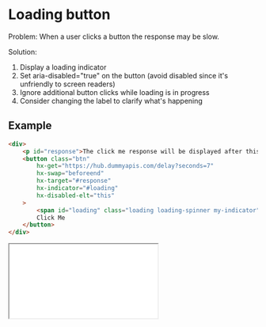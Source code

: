 <script src="https://unpkg.com/htmx.org@1.9.8"></script>
<link href="https://cdn.jsdelivr.net/npm/daisyui@3.9.4/dist/full.css" rel="stylesheet" type="text/css" />
<script src="https://cdn.tailwindcss.com"></script>
<style>
    .my-indicator {
        display: none;
    }

    .htmx-request .my-indicator {
        display: inline;
    }

    .htmx-request.my-indicator {
        display: inline;
    }
</style>

# Loading button

Problem:
When a user clicks a button the response may be slow.

Solution:

1. Display a loading indicator
1. Set aria-disabled="true" on the button (avoid disabled since it's unfriendly to screen readers)
1. Ignore additional button clicks while loading is in progress
1. Consider changing the label to clarify what's happening

## Example

```html
<div>
    <p id="response">The click me response will be displayed after this sentence. </p>
    <button class="btn"
        hx-get="https://hub.dummyapis.com/delay?seconds=7"
        hx-swap="beforeend"
        hx-target="#response"
        hx-indicator="#loading"
        hx-disabled-elt="this"
    >
        <span id="loading" class="loading loading-spinner my-indicator"></span>
        Click Me
    </button>
</div>
```

<iframe src="debug.html" name="iframe_a" title="Iframe Example"></iframe>
